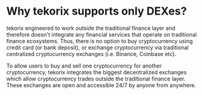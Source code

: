 # Why tekorix supports only DEXes?

tekorix engineered to work outside the traditional finance layer and therefore doesn't integrate any financial services that operate on traditional finance ecosystems. Thus, there is no option to buy cryptocurrency using credit card (or bank deposit), or exchange cryptocurrency via traditional centralized cryptocurrency exchanges (i.e. Binance, Coinbase etc).

To allow users to buy and sell one cryptocurrency for another cryptocurrency, tekorix integrates the biggest decentralized exchanges which allow cryptocurrency trades outside the traditional finance layer. These exchanges are open and accessible 24/7 by anyone from anywhere.


